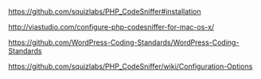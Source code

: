 
https://github.com/squizlabs/PHP_CodeSniffer#installation

http://viastudio.com/configure-php-codesniffer-for-mac-os-x/

https://github.com/WordPress-Coding-Standards/WordPress-Coding-Standards

https://github.com/squizlabs/PHP_CodeSniffer/wiki/Configuration-Options